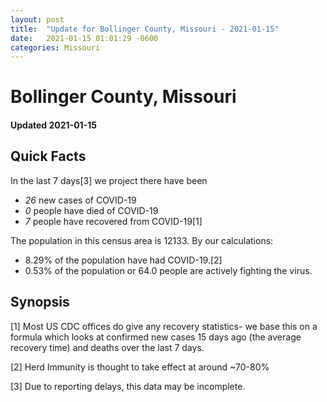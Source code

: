 ```yaml
---
layout: post
title:  "Update for Bollinger County, Missouri - 2021-01-15"
date:   2021-01-15 01:01:29 -0600
categories: Missouri
---
```


# Bollinger County, Missouri
#### Updated 2021-01-15

## Quick Facts

In the last 7 days[3] we project there have been
- *26* new cases of COVID-19
- *0* people have died of COVID-19
- *7* people have recovered from COVID-19[1]

The population in this census area is 12133. By our calculations:
- 8.29% of the population have had COVID-19.[2]
- 0.53% of the population or 64.0 people are actively fighting the virus.

## Synopsis




[1] Most US CDC offices do give any recovery statistics- we base this on a formula which looks at confirmed new cases
15 days ago (the average recovery time) and deaths over the last 7 days.

[2] Herd Immunity is thought to take effect at around ~70-80%

[3] Due to reporting delays, this data may be incomplete.
 
    